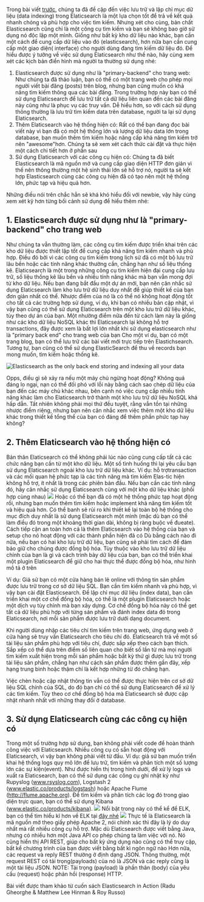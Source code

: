 Trong bài viết [trước](https://viblo.asia/p/elasticsearch-series-p1-gioi-thieu-ve-elasticsearch-Az45bYqQlxY), chúng ta đã đề cập đến việc lưu trữ và lập chỉ mục dữ liệu (data indexing) trong Elaticsearch là một lựa chọn tốt để trả về kết quả nhanh chóng và phù hợp cho việc tìm kiếm. Nhưng xét cho cùng, bản chất Elasticsearch cũng chỉ là một công cụ tìm kiếm và bạn sẽ không bao giờ sử dụng nó độc lập một mình. Giống như bất kỳ kho dữ liệu nào khác, bạn cần một cách để cung cấp dữ liệu vào đó (elasticsearch), hơn nữa bạn cần cung cấp một giao diện( interface) cho người dùng đang tìm kiếm dữ liệu đó.
Để hiểu được ý tưởng về việc sử dụng Elaticsearch như thế nào, hãy cùng xem xét các kịch bản điển hình mà người ta thường sử dụng nhé:
1. Elasticsearch được sử dụng như là "primary-backend" cho trang web: Như chúng ta đã thảo luận, bạn có thể có một trang web cho phép mọi người viết bài đăng (posts) trên blog, nhưng bạn cũng muốn có khả năng tìm kiếm thông qua các bài đăng. Trong trường hợp này bạn có thể sử dụng Elaticsearch để lưu trữ tất cả dữ liệu liên quan đến các bài đăng này cũng như là phục vụ các truy vấn. Dễ hiểu hơn, so với cách sử dụng thông thường là lưu trữ tìm kiếm data trên database, người ta lại sử dụng Elaticsearch.
2. Thêm Elaticsearch vào hệ thống hiện có: Rất có thể bạn đang đọc bài viết này vì bạn đã có một hệ thống lớn và lượng dữ liệu data lớn trong database, bạn muốn  thêm tìm kiếm hoặc nâng cấp khả năng tìm kiếm trở nên "awesome"hơn. Chúng ta sẽ xem xét cách thức cài đặt và thực hiện một cách chi tiết hơn ở phần sau
3. Sử dụng Elaticsearch với các công cụ hiện có: Chúng ta đã biết Elasticsearch là mã nguồn mở và cung cấp giao diện HTTP đơn giản vì thế nên thông thường một hệ sinh thái lớn sẽ hỗ trợ nó, người ta sẽ kết hợp Elasticsearch cùng các công cụ hiện đã có tạo nên một hệ thống lớn, phức tạp và hiệu quả hơn.

Những điều nói trên chắc hẳn sẽ khá khó hiểu đối với newbie, vậy hãy cùng xem xét kỹ hơn từng bối cảnh sử dụng để hiểu thêm nhé:

## 1. Elasticsearch được sử dụng như là "primary-backend" cho trang web
Như chúng ta vẫn thường làm, các công cụ tìm kiếm được triển khai trên các kho dữ liệu được thiết lập tốt để cung cấp khả năng tìm kiếm nhanh và phù hợp. Điều đó bởi vì các công cụ tìm kiếm trong lịch sử đã có một bộ lưu trữ lâu bền hoặc các tính năng khác thường cần, chẳng hạn như số liệu thống kê.
Elaticsearch là một trong những công cụ tìm kiếm hiện đại cung cấp lưu trữ, số liệu thống kê lâu bền và nhiều tính năng khác mà bạn vẫn mong đợi từ kho dữ liệu. Nếu bạn đang bắt đầu một dự án mới, bạn nên cân nhắc sử dụng Elaticsearch làm kho lưu trữ dữ liệu duy nhất để giúp thiết kế của bạn đơn giản nhất có thể. Nhược điểm của nó là có thể nó không hoạt động tốt cho tất cả các trường hợp sử dụng, ví dụ, khi bạn có nhiều bản cập nhật, vì vậy bạn cũng có thể sử dụng Elaticsearch trên một kho lưu trữ dữ liệu khác, tùy theo dự án của bạn. Một nhường điểm nữa đến từ cách làm này là giống như các kho dữ liệu NoSQL khác thì Elaticsearch lại không hỗ trợ transactions, đây được xem là bất lợi lớn nhất khi sử dụng elasticsearch như là "primary back end" cho trang web của bạn
Cho một ví dụ, bạn có một trang blog, bạn có thể lưu trữ các bài viết mới trực tiếp trên Elastichsearch. Tương tự, bạn cũng có thể sử dụng ElasticSearch để thu về records bạn mong muốn, tìm kiếm hoặc thống kê.

![Elasticsearch as the
only back end storing and indexing
all your data](https://images.viblo.asia/0acfca9f-c8e1-4042-8451-66081aae0cf1.png)

Opps, điều gì sẽ xảy ra nếu một máy chủ ngừng hoạt động?
Không quá đáng lo ngại, nạn có thể đối phó với lỗi này bằng cách sao chép dữ liệu của bạn đến các máy chủ khác nhau, bên cạnh nó việc cung cấp nhiều tính năng khác làm cho Elaticsearch trở thành một kho lưu trữ dữ liệu NoSQL khá hấp dẫn. Tất nhiên không phải mọi thứ đều tuyệt, rằng vẫn tồn tại những nhược điểm riêng, nhưng bạn nên cân nhắc xem việc thêm một kho dữ liệu khác trong thiết kế tổng thể của bạn có đáng để thêm phần phức tạp hay không? 
## 2. Thêm Elaticsearch vào hệ thống hiện có
Bản thân Elaticsearch có thể không phải lúc nào cũng cung cấp tất cả các chức năng bạn cần từ một kho dữ liệu. Một số tình huống thì lại yêu cầu bạn sử dụng Elaticsearch ngoài kho lưu trữ dữ liệu khác.
Ví dụ: hỗ trợtransaction và các mối quan hệ phức tạp là các tính năng mà tìm kiếm Elas-tic hiện không hỗ trợ, ít nhất là trong các phiên bản đầu. Nếu bạn cần các tính năng đó, hãy cân nhắc sử dụng Elaticsearch cùng với một kho dữ liệu khác (phối hợp cùng nhau)
![](https://images.viblo.asia/dac4df87-f813-4d15-8b29-7d3a186c22b7.png)
Hoặc có thể bạn đã có một hệ thống phức tạp hoạt động rồi, nhưng bạn muốn thêm tìm kiếm hoặc implement khả năng tìm kiếm tốt và hiệu quả hơn. Có thể banh sẽ rủi ro khi thiết kế lại toàn bộ hệ thống cho mục đích duy nhất là sử dụng Elaticsearch một mình (mặc dù bạn có thể làm điều đó trong một khoảng thời gian dài, không bị ràng buộc về đueate). Cách tiếp cận an toàn hơn cả là thêm Elaticsearch vào hệ thống của bạn và setup cho nó hoạt động với các thành phần hiện đã có
Dù bằng cách nào đi nữa, nếu bạn có hai kho lưu trữ dữ liệu, bạn cũng sẽ phải tìm cách để đảm bảo giữ cho chúng được đồng bộ hóa. Tùy thuộc vào kho lưu trữ dữ liệu chính của bạn là gì và cách trình bày dữ liệu của bạn, bạn có thể triển khai một plugin Elaticsearch để giữ cho hai thực thể được đồng bộ hóa, như hình mô tả ở trên

Ví dụ: 
    Giả sử bạn có một cửa hàng bán lẻ online với thông tin sản phẩm được lưu trữ trong cơ sở dữ liệu SQL. Bạn cần tìm kiếm nhanh và phù hợp, vì vậy bạn cài đặt Elasticsearch. Để lập chỉ mục dữ liệu (index data), bạn cần triển khai một cơ chế đồng bộ hóa, có thể là một plugin Elaticsearch hoặc một dịch vụ tùy chỉnh mà bạn xây dựng. Cơ chế đồng bộ hóa này có thể get tất cả dữ liệu phù hợp với từng sản phẩm và đánh index data đó trong Elaticsearch, nơi mỗi sản phẩm được lưu trữ dưới dạng document.
    
Khi người dùng nhập các tiêu chí tìm kiếm trên trang web, ứng dụng web ở cửa hàng sẽ truy vấn Elaticsearch cho tiêu chí đó. Elaticsearch trả về một số tài liệu sản phẩm phù hợp với tiêu chí, được sắp xếp theo cách bạn thích. Sắp xếp có thể dựa trên điểm số liên quan cho biết số lần từ mà mọi người tìm kiếm xuất hiện trong mỗi sản phẩm hoặc bất kỳ thứ gì được lưu trữ trong tài liệu sản phẩm, chẳng hạn như cách sản phẩm được thêm gần đây, xếp hạng trung bình hoặc thậm chí là kết hợp những từ đó chẳng hạn.

Việc chèn hoặc cập nhật thông tin vẫn có thể được thực hiện trên cơ sở dữ liệu SQL chính của SQL, do đó bạn chỉ có thể sử dụng Elaticsearch để xử lý các tìm kiếm. Tùy theo cơ chế đồng bộ hóa mà Elaticsearch sẽ được cập nhật nhanh nhất với những thay đổi ở database.

## 3. Sử dụng Elaticsearch cùng các công cụ hiện có
Trong một số trường hợp sử dụng, bạn không phải viết code để hoàn thành công việc với Elaticsearch. Nhiều công cụ có sẵn hoạt động với Elaticsearch, vì vậy bạn không phải viết từ đầu.
Ví dụ: giả sử bạn muốn triển khai hệ thống logs quy mô lớn để lưu trữ, tìm kiếm và phân tích một số lượng lớn các sự kiện(event). Như được hiển thị trong hình dưới, để xử lý logs và xuất ra Elaticsearch, bạn có thể sử dụng các công cụ ghi nhật ký như Rupyslog (www.rsyslog.com), Logstash 2 (www.elastic.co/products/logstash) hoặc Apache Flume (http://flume.apache.org). Để tìm kiếm và phân tích các log đó trong giao diện trực quan, bạn có thể sử dụng Kibana (www.elastic.co/products/kibana). 
![](https://images.viblo.asia/42c20f22-abe5-4a3c-8f47-c8e667e1ba41.png)
Nổi bật trong này có thể kể để ELK, bạn có thể tìm hiểu kĩ hơn về ELK tại [đây nhé](https://aptech-danang.edu.vn/ace/tin-tuc-su-kien/chi-tiet/16458/tim-hieu-ve-elk-stack-cong-cu-quan-ly-log-ngau-nhat-qua-dat-)
![](https://images.viblo.asia/baef9b20-6596-4486-ad3f-45d33a07e96a.png)
Thực tế là Elaticsearch là mã nguồn mở theo giấy phép Apache 2, nói chính xác thì đây là lý do duy nhất mà rất nhiều công cụ hỗ trợ. Mặc dù Elaticsearch được viết bằng Java, nhưng có nhiều hơn một Java API co phép chúng ta làm việc với nó. Nó cũng hiển thị API REST, giúp cho bất kỳ ứng dụng nào cũng có thể truy cập, bất kể chương trình của bạn được viết bằng bất kì ngôn ngữ nào
Hơn nữa, các request và reply REST thường ở định dạng JSON. Thông thường, một request REST có tải trọng(payloads) của nó là JSON và các reply cũng là một tài liệu JSON.
NOTE: Tải trọng (payload) là phần thân (body) của yêu cầu (request) hoặc phản hồi (response) HTTP.

Bài viết được tham khảo từ cuốn sách Elasticsearch in Action (Radu Gheorghe & Matthew Lee Hinman & Roy Russo)